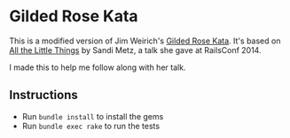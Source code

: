 # Gilded Rose Kata
This is a modified version of Jim Weirich's [Gilded Rose Kata](https://github.com/jimweirich/gilded_rose_kata). It's based on [All the Little Things](https://www.youtube.com/watch?v=8bZh5LMaSmE) by Sandi Metz, a talk she gave at RailsConf 2014.

I made this to help me follow along with her talk.


## Instructions

+ Run `bundle install` to install the gems
+ Run `bundle exec rake` to run the tests
